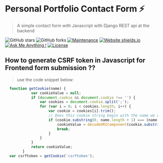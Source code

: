 # Personal Portfolio Contact Form ⚡️ 
> A simple contact form with Javascript with Django REST api at the backend


![GitHub stars](https://img.shields.io/github/stars/santoshrajkumar/Portfolio_Contact_form_with_Javascript_and_Django_REST_api_at_the_Backend) 
![GitHub forks](https://img.shields.io/github/forks/santoshrajkumar/Portfolio_Contact_form_with_Javascript_and_Django_REST_api_at_the_Backend)
[![Maintenance](https://img.shields.io/badge/maintained-yes-green.svg)](https://github.com/santoshrajkumar/Portfolio_Contact_form_with_Javascript_and_Django_REST_api_at_the_Backend/commits/master)
[![Website shields.io](https://img.shields.io/badge/website-up-yellow)](https://smrcontact.herokuapp.com/)
[![Ask Me Anything !](https://img.shields.io/badge/ask%20me-linkedin-1abc9c.svg)](https://www.linkedin.com/in/santosh-mohan-rajkumar-101180a3/)
[![License](http://img.shields.io/:license-mit-blue.svg?style=flat-square)](http://badges.mit-license.org)

## How to generate CSRF token in Javascript for Frontend form submission ??
> use the code snippet below:
```javascript
  function getCookie(name) {
		    var cookieValue = null;
		    if (document.cookie && document.cookie !== '') {
		        var cookies = document.cookie.split(';');
		        for (var i = 0; i < cookies.length; i++) {
		            var cookie = cookies[i].trim();
		            // Does this cookie string begin with the name we want?
		            if (cookie.substring(0, name.length + 1) === (name + '=')) {
		                cookieValue = decodeURIComponent(cookie.substring(name.length + 1));
		                break;
		            }
		        }
		    }
		    return cookieValue;
		}
  var csrftoken = getCookie('csrftoken');
```
